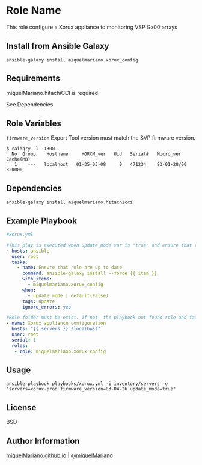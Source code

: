 Role Name
=========

This role configure a Xorux appliance to monitoring VSP Gx00 arrays

Install from Ansible Galaxy
------------------------------------

`ansible-galaxy install miquelmariano.xorux_config`

Requirements
------------

miquelMariano.hitachiCCI is required

See Dependencies

Role Variables
--------------

`firmware_version`
Export Tool version must match the SVP firmware version.
```
$ raidqry -l -I300 
  No  Group    Hostname     HORCM_ver   Uid   Serial#   Micro_ver     Cache(MB)
   1    ---   localhost   01-35-03-08     0   471234    83-01-28/00      320000
```

Dependencies
------------

```
ansible-galaxy install miquelmariano.hitachicci
```

Example Playbook
----------------

```yaml
#xorux.yml

#This play is executed when update_mode var is "true" and ensure that role is up to date. By default update var is "false"
- hosts: ansible
  user: root
  tasks:
    - name: Ensure that role are up to date
      command: ansible-galaxy install --force {{ item }}
      with_items:
        - miquelmariano.xorux_config
      when:
        - update_mode | default(False)
      tags: update
      ignore_errors: yes

#Role folder must be exist. If not, the playbook not found role and fails. You shoud make dir manually "mkdir /etc/ansible/my_role"
- name: Xorux appliance configuration
  hosts: "{{ servers }}:!localhost"
  user: root
  serial: 1
  roles:
   - role: miquelmariano.xorux_config
```

Usage
-------

```
ansible-playbook playbooks/xorux.yml -i inventory/servers -e "servers=xorux-prod firmware_version=83-04-26 update_mode=true"
```

License
-------

BSD

Author Information
------------------

[miquelMariano.github.io](https://miquelmariano.github.io)  | [@miquelMariano](https://twitter.com/miquelMariano)
